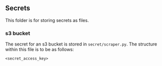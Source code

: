 ## Secrets

This folder is for storing secrets as files.

### s3 bucket

The secret for an s3 bucket is stored in ```secret/scraper.py```.
The structure within this file is to be as follows:
```
<secret_access_key>
```
